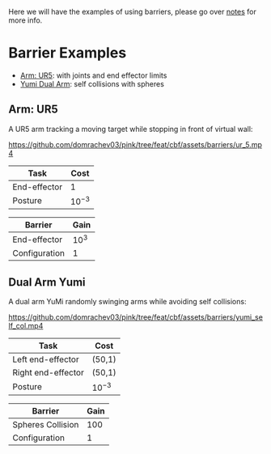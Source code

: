 Here we will have the examples of using barriers, please go over [notes](NOTES.md) for more info. 

# Barrier Examples


- [Arm: UR5](#arm-ur5): with joints and end effector limits
- [Yumi Dual Arm](#dual-arm-yumi): self collisions with spheres

## Arm: UR5

A UR5 arm tracking a moving target while stopping in front of virtual wall:


<!-- TODO: Put your video here -->
https://github.com/domrachev03/pink/tree/feat/cbf/assets/barriers/ur_5.mp4

| Task | Cost |
|------|------|
| End-effector | 1 |
| Posture | $10^{-3}$ |

| Barrier | Gain |
|------|------|
| End-effector | $10^{3}$ |
| Configuration | $1$ |


## Dual Arm Yumi

A dual arm YuMi randomly swinging arms while avoiding self collisions:

<!-- TODO: Put your video here -->
https://github.com/domrachev03/pink/tree/feat/cbf/assets/barriers/yumi_self_col.mp4

| Task | Cost |
|------|------|
| Left end-effector | (50,1) |
| Right end-effector | (50,1) |
| Posture | $10^{-3}$ |


| Barrier | Gain |
|------|------|
| Spheres Collision  | 100 |
| Configuration | $1$ |
